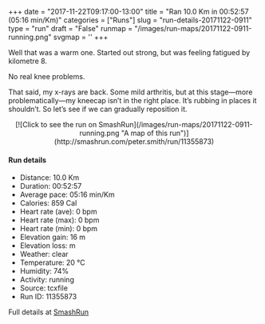 +++
date = "2017-11-22T09:17:00-13:00"
title = "Ran 10.0 Km in 00:52:57 (05:16 min/Km)"
categories = ["Runs"]
slug = "run-details-20171122-0911"
type = "run"
draft = "False"
runmap = "/images/run-maps/20171122-0911-running.png"
svgmap = '<polyline points="0 54, 0 55, 0 56, 1 57, 1 58, 1 58, 2 58, 3 57, 3 57, 5 55, 6 54, 7 53, 10 49, 11 49, 13 48, 16 46, 17 46, 19 46, 20 46, 22 47, 24 48, 27 45, 27 44, 28 43, 30 43, 30 43, 31 43, 33 43, 35 43, 37 43, 41 43, 43 44, 45 44, 47 45, 51 49, 53 51, 54 52, 58 53, 62 54, 63 54, 66 55, 70 54, 79 52, 80 51, 81 50, 83 50, 90 51, 92 52, 93 52, 95 51, 96 51, 98 50, 99 48, 100 47, 98 49, 97 50, 95 51, 93 52, 92 52, 90 51, 84 49, 83 49, 80 50, 79 51, 79 52, 72 54, 69 54, 66 55, 62 54, 59 54, 55 52, 53 50, 50 48, 48 46, 46 45, 45 44, 43 44, 42 43, 39 43, 32 43, 27 43, 26 45, 26 45, 25 47, 23 47, 23 47, 20 46, 19 45, 18 46, 15 46, 13 47, 11 48, 10 49, 9 49, 9 50, 9 50, 7 53, 5 53">'
+++

Well that was a warm one. Started out strong, but was feeling fatigued by kilometre  8. 

No real knee problems. 

That said, my x-rays are back. Some mild arthritis, but at this stage—more problematically—my kneecap isn’t in the right place. It’s rubbing in places it shouldn’t. So let’s see if we can gradually reposition it. 

<!--more-->

<center>
[![Click to see the run on SmashRun](/images/run-maps/20171122-0911-running.png "A map of this run")](http://smashrun.com/peter.smith/run/11355873)
</center>

#### Run details

* Distance: 10.0 Km
* Duration: 00:52:57
* Average pace: 05:16 min/Km
* Calories: 859 Cal
* Heart rate (ave): 0 bpm
* Heart rate (max): 0 bpm
* Heart rate (min): 0 bpm
* Elevation gain: 16 m
* Elevation loss:  m
* Weather: clear
* Temperature: 20 &deg;C
* Humidity: 74%
* Activity: running
* Source: tcxfile
* Run ID: 11355873

Full details at [SmashRun](http://smashrun.com/peter.smith/run/11355873)